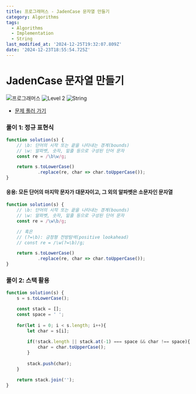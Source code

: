 ```yaml
---
title: 프로그래머스 - JadenCase 문자열 만들기
category: Algorithms
tags:
  - Algorithms
  - Implementation
  - String
last_modified_at: '2024-12-25T19:32:07.809Z'
date: '2024-12-23T18:55:54.725Z'
---
```


# JadenCase 문자열 만들기

<img src="https://img.shields.io/badge/-프로그래머스-1e2a3c" alt="프로그래머스"/> <img src="https://img.shields.io/badge/-Level 2-green" alt="Level 2"/> <img src="https://img.shields.io/badge/-String-dimgray" alt="String"/> 

- [문제 풀러 가기](https://school.programmers.co.kr/learn/courses/30/lessons/12951)

### 풀이 1: 정규 표현식 

```js
function solution(s) {
    // \b: 단어의 시작 또는 끝을 나타내는 경계(bounds)
    // \w: 알파벳, 숫자, 밑줄 등으로 구성된 단어 문자
    const re = /\b\w/g;

    return s.toLowerCase()
            .replace(re, char => char.toUpperCase());
}
```

#### 응용: 모든 단어의 마지막 문자가 대문자이고, 그 외의 알파벳은 소문자인 문자열

```js
function solution(s) {
    // \b: 단어의 시작 또는 끝을 나타내는 경계(bounds)
    // \w: 알파벳, 숫자, 밑줄 등으로 구성된 단어 문자
    const re = /\w\b/g;

    // 혹은 
    // (?=\b): 긍정형 전방탐색(positive lookahead)
    // const re = /\w(?=\b)/g;

    return s.toLowerCase()
            .replace(re, char => char.toUpperCase());
}
```

### 풀이 2: 스택 활용 
```js
function solution(s) {
    s = s.toLowerCase();

    const stack = [];
    const space = ' ';
    
    for(let i = 0; i < s.length; i++){
        let char = s[i];
        
        if(!stack.length || stack.at(-1) === space && char !== space){
            char = char.toUpperCase();
        } 
        
        stack.push(char);
    }
    
    return stack.join('');
}
```
